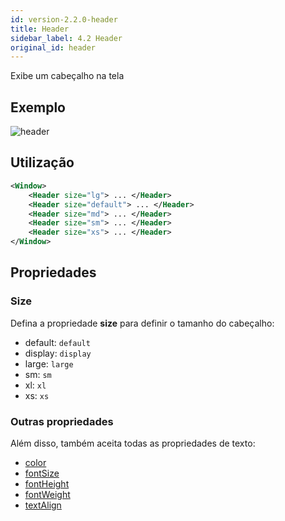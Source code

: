 ```yaml
---
id: version-2.2.0-header
title: Header
sidebar_label: 4.2 Header
original_id: header
---
```



Exibe um cabeçalho na tela

## Exemplo

![header](assets/images_components/v2.0.0/header.png)

## Utilização

```xml
<Window>
    <Header size="lg"> ... </Header>
    <Header size="default"> ... </Header>
    <Header size="md"> ... </Header>
    <Header size="sm"> ... </Header>
    <Header size="xs"> ... </Header>
</Window>
```

## Propriedades

### Size

Defina a propriedade **size** para definir o tamanho do cabeçalho:

* default: `default`
* display: `display`
* large: `large`
* sm: `sm`
* xl: `xl`
* xs: `xs`

### Outras propriedades

Além disso, também aceita todas as propriedades de texto:

* [color](colorText.md)
* [fontSize](fontSizes.md)
* [fontHeight](fontHeight.md)
* [fontWeight](fontWeight.md)
* [textAlign](textAlign.md)
